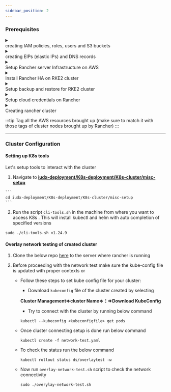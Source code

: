 ```yaml
---
sidebar_position: 2
---
```


### Prerequisites

<details>
<summary><div class="style">creating IAM policies, roles, users and S3 buckets</div></summary>

1. Create IAM policies for:
   *  [rs-async](https://raw.githubusercontent.com/SRINI2410/iudx-developer-docs/kubernetes-depl-docs/docs/resources/AWS-IAM-POLICIES/iam-user-s3-bucket-policies/async_query_policy.json)
   *  [elasticSearch snapshot](https://raw.githubusercontent.com/SRINI2410/iudx-developer-docs/kubernetes-depl-docs/docs/resources/AWS-IAM-POLICIES/iam-user-s3-bucket-policies/Elasticsearch_snapshots_policy.json)
   *  [rancher backup](https://raw.githubusercontent.com/SRINI2410/iudx-developer-docs/kubernetes-depl-docs/docs/resources/AWS-IAM-POLICIES/iam-user-s3-bucket-policies/rancher_backup_policy.json)
   *  [etcd backup](https://raw.githubusercontent.com/SRINI2410/iudx-developer-docs/kubernetes-depl-docs/docs/resources/AWS-IAM-POLICIES/iam-user-s3-bucket-policies/etcd_backup_policy.json)
   *  [velero backup](https://raw.githubusercontent.com/SRINI2410/iudx-developer-docs/kubernetes-depl-docs/docs/resources/AWS-IAM-POLICIES/iam-user-s3-bucket-policies/velero_backup_policy.json)
   *  [worker node efs Policy](https://raw.githubusercontent.com/SRINI2410/iudx-developer-docs/kubernetes-depl-docs/docs/resources/AWS-IAM-POLICIES/EfsPolicy.json)
   *  [worker node Ebs Policy](https://raw.githubusercontent.com/SRINI2410/iudx-developer-docs/kubernetes-depl-docs/docs/resources/AWS-IAM-POLICIES/encryptedEbsVolumePolicy.json)
   *  [master node Policy](https://raw.githubusercontent.com/SRINI2410/iudx-developer-docs/kubernetes-depl-docs/docs/resources/AWS-IAM-POLICIES/masterNodeRole.json)
   *  [worker node Policy](https://raw.githubusercontent.com/SRINI2410/iudx-developer-docs/kubernetes-depl-docs/docs/resources/AWS-IAM-POLICIES/workerNodeRole.json)

2. Create IAM Roles for:
   * Master node (attach master node Policy)
   * Worker node (atatch worker node Policy)

3. Create IAM users and attach respective polices created above:
   * async query 
   * elasticSearch snapshot 
   * rancher backup 
   * etcd backup 
   * IAM veleroUser
   * IAM geoserver user 

4. Create S3 buckets:
   * rs-async query 
   * elasticsearch snapshot backup
   * rancher-backup
   * etcd-backup
   * velerobackup
   * geoserver data

5. Create EFS volume for performing resource server async query

</details>

<details>
<summary><div class="style">creating EIPs (elastic IPs) and DNS records</div></summary>

1. Create 3 Elastic IPs for
   * RKE2 cluster loadbalancer for Rancher HA(IP0)
   * NGINX Ingress(IP1)
   * and RMQ Loadbalancers respectively(IP2)

2. Create following DNS A records in your domain registrar  pointing to above created public IPs (IP0, IP1 and IP2) attached to LB

| Domain ( Example placeholder) | IP  | Comments                                                       |
| ----------------------------- | --- | -------------------------------------------------------------- |
| rancher-domain-name            | IP0 | To access Rancher                                              |
| kibana-domain-name             | IP1 | To access kibana UI                                            |
| databroker(rabbitmq)-domain-name   | IP2 | To access databroker UI                                        |
| grafana-domain-name      | IP1 | To access grafana UI                                           |
| keycloak-domain-name      | IP1 | To access keycloak Mgmt UI                                     |
| resource-server domain            | IP1 | Rs server public api endpoint                                  |
| cos/dx domain name       | IP1 | Cos/dx (cat, auth and onboarding under this domain) server public api endpoint |
| file-server api endpoint domain name          | IP1 | File  public api endpoint                                      |
| data ingestion domain name           | IP1 | Di server public api endpoint                                  |
| central catalogue domain name   | IP1 | Central catalogue api endpoint                                 |

</details>

<details>
<summary><div class="style">Setup Rancher server Infrastructure on AWS</div></summary>

#### Follow the below steps to setup rancher on AWS 
 1. Create a VPC 
 2. Create Subnet in created VPC
 3. Create Internet Gateway and Attach to the created VPC
 4. Create route table and associate with created subnet
      * Create a route in the route table with destination 0.0.0.0/0 and Target as the created gateway
 5.  Create a security group with the rules **[here](https://ranchermanager.docs.rancher.com/getting-started/installation-and-upgrade/installation-requirements/port-requirements#ports-for-rancher-server-nodes-on-rke2)**
 6. Create 3 instances for the Rancher HA (high availability) VMs with the following specificationss
      *  **AMI**: Ubuntu 22.04
      *  **Instance type**: m6a.large
      *  attach created security group
      *  **auto-assign public IP**: Enable
      *  use **gp3** volume
      *  unlimited credit specification
      *  **EBS-optimized instance**: Enable
 7. Create target groups for individual ports mentioned below 
      *  target type: Instances
      *  protocol: TCP
      *  ports
         * 80 
         * 443
         * 9345
         * 6443
      * health check 
         * Healthy, Unhealthy Threshold: 3
         * timeout: 6s
         * Interval: 10s
         * Override: 80 ( for port 443 only)
      * Register targets
         * add the 3 Rancher HA nodes created 
         * refer **[here](https://ranchermanager.docs.rancher.com/how-to-guides/new-user-guides/infrastructure-setup/amazon-elb-load-balancer#1-create-target-groups)** for more information.

 8. Create Network Load Balancer with the following options
      *  Internet Facing
      *  Add **listener** for 80, 443, 9345, and 6443 ports with forwarding to respective target group
      *  Use created EIP (IP0) as IPv4 address

 9. Create DNS mapping for the loadbalancer IP

</details>

<details>
<summary><div class="style">Install Rancher HA on RKE2 cluster</div></summary>

 **Prerequisites**:
 1. Install kubectl and helm cli from the script **[here](https://github.com/datakaveri/iudx-deployment/blob/5.0.0/K8s-deployment/K8s-cluster/misc-setup/cli-tools.sh)**. 

 2. Git clone datakaveri/iudx-deployment repo 
   ```
   git clone -b 5.0.0 https://github.com/datakaveri/iudx-deployment.git 

   ```
 3. Install certmanager in the cluster

**Installation**:
 1. Add rancher repo
   ```
   helm repo add rancher-stable https://releases.rancher.com/server-charts/stable
   ```
 2. Create cattle-system namespace
   ```
   kubectl create namespace cattle-system
   ```
 3. Install Rancher helm chart
   ```
   helm install rancher rancher-stable/rancher \
   --namespace cattle-system \
   --set hostname=rke2-rancher.iudx.org.in \
   --set bootstrapPassword=admin \
   --set ingress.tls.source=letsEncrypt \
   --set letsEncrypt.email=admin.cloud@datakaveri.org \
   --set letsEncrypt.ingress.class=nginx \
   --version 2.7.1
   ```

</details>

<details>
<summary><div class="style">Setup backup and restore for RKE2 cluster</div></summary>

1. Installing rancher backups operator:
   * Click on tribar (≡) present on top left corner in rancher desktop
   * Under "EXPLORE CLUSTER" elect **local** 
   * Select **app**⇒ **Charts**
      ![rancher](../Infrastructure%20Provisioning/../../../resources/auth/rancher_backupChart.png)
   * Configure default storage location. Refer **[here](https://ranchermanager.docs.rancher.com/v2.6/reference-guides/backup-restore-configuration/storage-configuration)**
   * Click **Instal**
2. Create a secret in the local cluster with your S3 credentials ( Use credentials fo **rancher backup user** created in infrastructure setup section earlier) with keys and the directives accessKey and secretKey. It can be in any namespace. An example secret is **[here](https://ranchermanager.docs.rancher.com/v2.6/reference-guides/backup-restore-configuration/backup-configuration#example-credentialsecret)**.

3. Setting up a recurring backup
   * Click tribar (☰) on top left corner 
   * Select **local** under EXPLORE CLUSTER 
   * In the left navigation bar, Rancher Backups > Backups.
   * Create the Backup with the form
   * Select recurring backups with schedule `0 */6 * * *` ( customize as per your needs). Set retention count as 40. (This will retain 10 days of backups. Can be increased or reduced as per requirement.)
   * The backups can be stored unencrypted since the encryption will be enabled in the backups’ s3 bucket.
   * Fill the storage location details appropriately with the details of the s3 bucket created in previous steps.
   * Refer [here](https://ranchermanager.docs.rancher.com/v2.6/reference-guides/backup-restore-configuration/backup-configuration) for more details on backup configuration.

4. Restoring a Rancher Backup
   * Click tribar (☰) on top left corner 
   * Select **local** under EXPLORE CLUSTER 
   * In the left navigation bar, **Rancher Backups⇒ Restores**. Click **Create**.
   * Create the Restore with the form
   * Depending on the restore scenario, if the backup object is present in the cluster, select it as the target backup and create the restore.
   * Or you can restore from S3 by giving the credentials and details of the backup bucket and giving the latest backup file name in the bucket from the aws portal. 
   * Refer [here](https://ranchermanager.docs.rancher.com/v2.6/how-to-guides/new-user-guides/backup-restore-and-disaster-recovery/restore-rancher) for more details on restore configuration.

</details>

<details>
<summary><div class="style">Setup cloud credentials on Rancher</div></summary>

**Prerequisites**:
* Create a VPC/subnet for cluster resources.
* Create a security group with appropriate rules for rancher cluster (Optional. Rancher creates this for you if not created. It can be modified later as well.)

1. Click tribar (☰) and select Cluster Management.
2. Click Cloud Credentials.
3. Click Create.
4. Click Amazon.
5. Enter a name for the cloud credential.
6. In the Default Region field, select the AWS region where your cluster nodes will be located.
7. Enter your AWS EC2 Access Key and Secret Key of IAM rancher User created before in    Provisioning Infra section
8. Click Create.

**Result**: You have created the cloud credentials that will be used to provision nodes in your cluster. You can reuse these credentials for other node templates, or in other clusters.

</details>

<details>
<summary><div class="style">Creating rancher cluster</div></summary>

1. Click tribar (☰) and select Cluster Management.
2. On the Clusters page, click Create (top right corner)
3. Toggle the switch to **RKE2/K3s**.
4. Click Amazon EC2.
5. Select a Cloud Credential, if more than one exists. Otherwise, it's preselected.
6. Enter a Cluster Name.
7. Create a machine pool for each Kubernetes role. (Multiple for worker role to have different instance types)
      * For each machine pool, define the machine configuration/instance types, region, and zones
      * While creating master node and worker make sure to check below tabs,

      **Master**:
         - [x] `Etcd`
         - [x] `Control Plane`
         - [ ] `Worker`

      **Worker**:
         - [ ] `Etcd`
         - [ ] `Control Plane`
         - [x] `worker`

      * Pass the Master and Worker roles created in previous steps in the IAM instance Profile Name field in respective machine pools.
      * Select correct VPC/Subnet and Security group. (or let rancher create one for you)
      * Enable Allow access to EC2 metadata.

8. Use the Cluster Configuration to choose the version of Kubernetes that will be installed, what network provider will be used and if you want to enable project network isolation.
   * Tested with k8s version `v1.24.9+rke2r2`, Cloud Provider Amazon, Container Network `calico`.

9. Use Member Roles to configure user authorization for the cluster. Click Add Member to add users that can access the cluster. Use the Role drop-down to set permissions for each user.
10. Configure recurring etcd backup under **Cluster Configuration ** in **etcd**
      * Enable automatic snapshots with cron schedule `0 */6 * * *` and 40 retention (This will retain 10 days of backups. Can be increased or reduced as per the requirement.)
      * Configure the Backup snapshot to S3 by 
         * Creating s3 compatible authentication by selecting, **Cloud Credentials⇒Create⇒S3-Compatible** ( add Access key and Secretkey of etcdUser created earlier) 
11. Now click **Create** 

</details>

:::tip
Tag all the AWS resources brought up (make sure to match it with those tags of cluster nodes brought up by Rancher)
:::

***  

### Cluster Configuration

   #### Setting up K8s tools 

   Let's setup tools to interact with the cluster 

   1. Navigate to **[iudx-deployment/K8s-deployment/K8s-cluster/misc-setup](https://github.com/datakaveri/iudx-deployment/tree/4.5.0/K8s-deployment/K8s-cluster/misc-setup)**

    ```
    cd iudx-deployment/K8s-deployment/K8s-cluster/misc-setup
    ```

   2. Run the script ``cli-tools.sh`` in the machine from where you want to access K8s . This will install  kubectl and helm with auto completion of specified versions

   ```
   sudo ./cli-tools.sh v1.24.9
   ```

   
#### Overlay network testing of created cluster

1. Clone the below repo [here](https://github.com/datakaveri/iudx-deployment/tree/master/K8s-deployment/K8s-cluster/K8s/tests/network) to the server where rancher is running 

2. Before proceeding with the network test make sure the kube-config file is updated with proper contexts or
   * Follow these steps to set kube config file for your cluster:
      * Download `kubeconfig` file of the cluster created by selecting 
   
      **Cluster Management⇒cluster Name⇒︙⇒Download KubeConfig**
      * Try to connect with the cluster by running below command 

      ```
      kubectl --kubeconfig <kubeconfigfile> get pods
      ```
   * Once cluster connecting setup is done run below command 

      ```
      kubectl create -f network-test.yaml
      ```
   * To check the status run the below command

      ```
      kubectl rollout status ds/overlaytest -w
      ```

   * Now run `overlay-network-test.sh` script to check the network connectivity

      ```
      sudo ./overylay-network-test.sh
      ```




